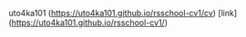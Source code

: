 uto4ka101
(https://uto4ka101.github.io/rsschool-cv1/cv)
[link] (https://uto4ka101.github.io/rsschool-cv1/)
